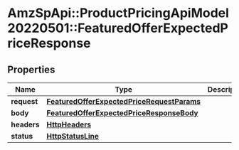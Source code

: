 # AmzSpApi::ProductPricingApiModel20220501::FeaturedOfferExpectedPriceResponse

## Properties
Name | Type | Description | Notes
------------ | ------------- | ------------- | -------------
**request** | [**FeaturedOfferExpectedPriceRequestParams**](FeaturedOfferExpectedPriceRequestParams.md) |  | 
**body** | [**FeaturedOfferExpectedPriceResponseBody**](FeaturedOfferExpectedPriceResponseBody.md) |  | [optional] 
**headers** | [**HttpHeaders**](HttpHeaders.md) |  | 
**status** | [**HttpStatusLine**](HttpStatusLine.md) |  | 

